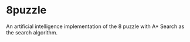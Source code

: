 # 8puzzle
An artificial intelligence implementation of the 8 puzzle with A* Search as the search algorithm.
